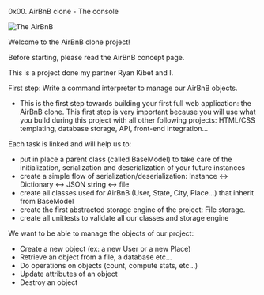 0x00. AirBnB clone - The console

![The AirBnB](https://s3.amazonaws.com/alx-intranet.hbtn.io/uploads/medias/2018/6/65f4a1dd9c51265f49d0.png?X-Amz-Algorithm=AWS4-HMAC-SHA256&X-Amz-Credential=AKIARDDGGGOUSBVO6H7D%2F20240212%2Fus-east-1%2Fs3%2Faws4_request&X-Amz-Date=20240212T185439Z&X-Amz-Expires=86400&X-Amz-SignedHeaders=host&X-Amz-Signature=a255e39fa5668794dab5f1bb65d9cb5b0eeaca371d45792554defa1c9aa8dd2a)

Welcome to the AirBnB clone project!

Before starting, please read the AirBnB concept page.

This is a project done my partner Ryan Kibet and I.

First step: Write a command interpreter to manage our AirBnB objects.

- This is the first step towards building your first full web application: the AirBnB clone. This first step is very important because you will use what you build during this project with all other following projects: HTML/CSS templating, database storage, API, front-end integration…

Each task is linked and will help us to:

- put in place a parent class (called BaseModel) to take care of the initialization, serialization and deserialization of your future instances
- create a simple flow of serialization/deserialization: Instance <-> Dictionary <-> JSON string <-> file
- create all classes used for AirBnB (User, State, City, Place…) that inherit from BaseModel
- create the first abstracted storage engine of the project: File storage.
- create all unittests to validate all our classes and storage engine


We want to be able to manage the objects of our project:

- Create a new object (ex: a new User or a new Place)
- Retrieve an object from a file, a database etc…
- Do operations on objects (count, compute stats, etc…)
- Update attributes of an object
- Destroy an object
